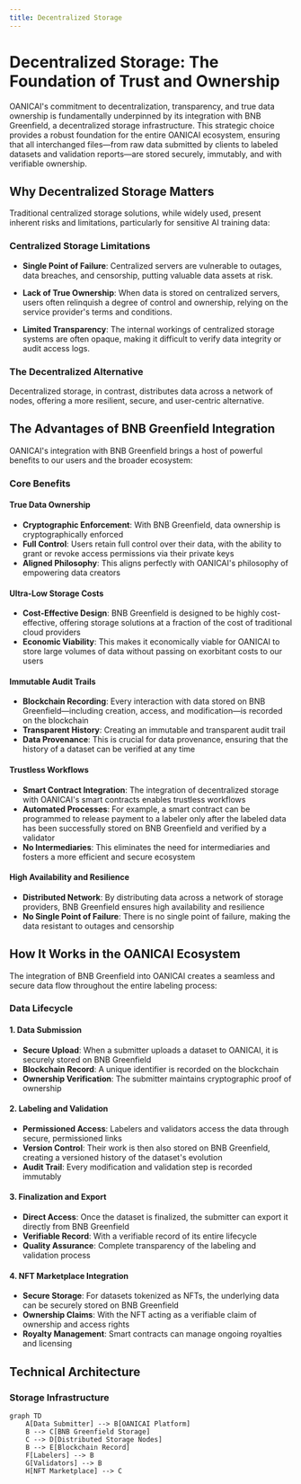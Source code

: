 ```yaml
---
title: Decentralized Storage
---
```


# Decentralized Storage: The Foundation of Trust and Ownership

OANICAI's commitment to decentralization, transparency, and true data ownership is fundamentally underpinned by its integration with BNB Greenfield, a decentralized storage infrastructure. This strategic choice provides a robust foundation for the entire OANICAI ecosystem, ensuring that all interchanged files—from raw data submitted by clients to labeled datasets and validation reports—are stored securely, immutably, and with verifiable ownership.

## Why Decentralized Storage Matters

Traditional centralized storage solutions, while widely used, present inherent risks and limitations, particularly for sensitive AI training data:

### Centralized Storage Limitations

- **Single Point of Failure**: Centralized servers are vulnerable to outages, data breaches, and censorship, putting valuable data assets at risk.

- **Lack of True Ownership**: When data is stored on centralized servers, users often relinquish a degree of control and ownership, relying on the service provider's terms and conditions.

- **Limited Transparency**: The internal workings of centralized storage systems are often opaque, making it difficult to verify data integrity or audit access logs.

### The Decentralized Alternative

Decentralized storage, in contrast, distributes data across a network of nodes, offering a more resilient, secure, and user-centric alternative.

## The Advantages of BNB Greenfield Integration

OANICAI's integration with BNB Greenfield brings a host of powerful benefits to our users and the broader ecosystem:

### Core Benefits

#### True Data Ownership
- **Cryptographic Enforcement**: With BNB Greenfield, data ownership is cryptographically enforced
- **Full Control**: Users retain full control over their data, with the ability to grant or revoke access permissions via their private keys
- **Aligned Philosophy**: This aligns perfectly with OANICAI's philosophy of empowering data creators

#### Ultra-Low Storage Costs
- **Cost-Effective Design**: BNB Greenfield is designed to be highly cost-effective, offering storage solutions at a fraction of the cost of traditional cloud providers
- **Economic Viability**: This makes it economically viable for OANICAI to store large volumes of data without passing on exorbitant costs to our users

#### Immutable Audit Trails
- **Blockchain Recording**: Every interaction with data stored on BNB Greenfield—including creation, access, and modification—is recorded on the blockchain
- **Transparent History**: Creating an immutable and transparent audit trail
- **Data Provenance**: This is crucial for data provenance, ensuring that the history of a dataset can be verified at any time

#### Trustless Workflows
- **Smart Contract Integration**: The integration of decentralized storage with OANICAI's smart contracts enables trustless workflows
- **Automated Processes**: For example, a smart contract can be programmed to release payment to a labeler only after the labeled data has been successfully stored on BNB Greenfield and verified by a validator
- **No Intermediaries**: This eliminates the need for intermediaries and fosters a more efficient and secure ecosystem

#### High Availability and Resilience
- **Distributed Network**: By distributing data across a network of storage providers, BNB Greenfield ensures high availability and resilience
- **No Single Point of Failure**: There is no single point of failure, making the data resistant to outages and censorship

## How It Works in the OANICAI Ecosystem

The integration of BNB Greenfield into OANICAI creates a seamless and secure data flow throughout the entire labeling process:

### Data Lifecycle

#### 1. Data Submission
- **Secure Upload**: When a submitter uploads a dataset to OANICAI, it is securely stored on BNB Greenfield
- **Blockchain Record**: A unique identifier is recorded on the blockchain
- **Ownership Verification**: The submitter maintains cryptographic proof of ownership

#### 2. Labeling and Validation
- **Permissioned Access**: Labelers and validators access the data through secure, permissioned links
- **Version Control**: Their work is then also stored on BNB Greenfield, creating a versioned history of the dataset's evolution
- **Audit Trail**: Every modification and validation step is recorded immutably

#### 3. Finalization and Export
- **Direct Access**: Once the dataset is finalized, the submitter can export it directly from BNB Greenfield
- **Verifiable Record**: With a verifiable record of its entire lifecycle
- **Quality Assurance**: Complete transparency of the labeling and validation process

#### 4. NFT Marketplace Integration
- **Secure Storage**: For datasets tokenized as NFTs, the underlying data can be securely stored on BNB Greenfield
- **Ownership Claims**: With the NFT acting as a verifiable claim of ownership and access rights
- **Royalty Management**: Smart contracts can manage ongoing royalties and licensing

## Technical Architecture

### Storage Infrastructure

```mermaid
graph TD
    A[Data Submitter] --> B[OANICAI Platform]
    B --> C[BNB Greenfield Storage]
    C --> D[Distributed Storage Nodes]
    B --> E[Blockchain Record]
    F[Labelers] --> B
    G[Validators] --> B
    H[NFT Marketplace] --> C
